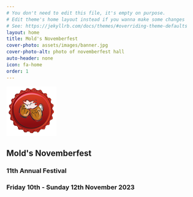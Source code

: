 ```yaml
---
# You don't need to edit this file, it's empty on purpose.
# Edit theme's home layout instead if you wanna make some changes
# See: https://jekyllrb.com/docs/themes/#overriding-theme-defaults
layout: home
title: Mold's Novemberfest
cover-photo: assets/images/banner.jpg
cover-photo-alt: photo of novemberfest hall
auto-header: none
icon: fa-home
order: 1
---
```

<strong>
	<img src="assets/images/avatar.png"/>
	<h2>Mold's Novemberfest</h2>
	<h3>11th Annual Festival</h3>
	<h3>Friday 10th - Sunday 12th November 2023</h3>
	<br />
	<!--a href="https://pretix.eu/moldnovemberfest/11th/" class="button scrolly">Buy Tickets</a-->
</strong>
